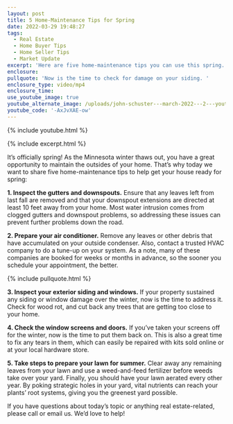 ```yaml
---
layout: post
title: 5 Home-Maintenance Tips for Spring
date: 2022-03-29 19:48:27
tags:
  - Real Estate
  - Home Buyer Tips
  - Home Seller Tips
  - Market Update
excerpt: 'Here are five home-maintenance tips you can use this spring. '
enclosure:
pullquote: 'Now is the time to check for damage on your siding. '
enclosure_type: video/mp4
enclosure_time:
use_youtube_image: true
youtube_alternate_image: /uploads/john-schuster---march-2022---2---youtube.jpg
youtube_code: '-AxJvXAE-ow'
---
```

{% include youtube.html %}

{% include excerpt.html %}

It’s officially spring\! As the Minnesota winter thaws out, you have a great opportunity to maintain the outsides of your home. That’s why today we want to share five home-maintenance tips to help get your house ready for spring:

**1\. Inspect the gutters and downspouts.** Ensure that any leaves left from last fall are removed and that your downspout extensions are directed at least 10 feet away from your home. Most water intrusion comes from clogged gutters and downspout problems, so addressing these issues can prevent further problems down the road.&nbsp;

**2\. Prepare your air conditioner.** Remove any leaves or other debris that have accumulated on your outside condenser. Also, contact a trusted HVAC company to do a tune-up on your system. As a note, many of these companies are booked for weeks or months in advance, so the sooner you schedule your appointment, the better.

{% include pullquote.html %}

**3\. Inspect your exterior siding and windows.** If your property sustained any siding or window damage over the winter, now is the time to address it. Check for wood rot, and cut back any trees that are getting too close to your home.&nbsp;

**4\. Check the window screens and doors.** If you’ve taken your screens off for the winter, now is the time to put them back on. This is also a great time to fix any tears in them, which can easily be repaired with kits sold online or at your local hardware store.

**5\. Take steps to prepare your lawn for summer.** Clear away any remaining leaves from your lawn and use a weed-and-feed fertilizer before weeds take over your yard. Finally, you should have your lawn aerated every other year. By poking strategic holes in your yard, vital nutrients can reach your plants’ root systems, giving you the greenest yard possible.&nbsp;

If you have questions about today’s topic or anything real estate-related, please call or email us. We’d love to help\!
